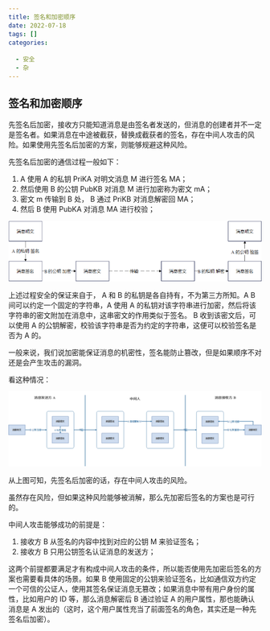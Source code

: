 ```yaml
---
title: 签名和加密顺序
date: 2022-07-18
tags: []
categories:

  - 安全
  - 杂
---
```


## 签名和加密顺序

先签名后加密，接收方只能知道消息是由签名者发送的，但消息的创建者并不一定是签名者。如果消息在中途被截获，替换成截获者的签名，存在中间人攻击的风险。如果使用先签名后加密的方案，则能够规避这种风险。

先签名后加密的通信过程一般如下：

1. A 使用 A 的私钥 PriKA 对明文消息 M 进行签名 MA；
2. 然后使用 B 的公钥 PubKB 对消息 M 进行加密称为密文 mA；
3. 密文 m 传输到 B 处， B 通过 PriKB 对消息解密回 MA；
4. 然后 B 使用 PubKA 对消息 MA 进行校验；

![picture 4](../../../../assets/%E5%AE%89%E5%85%A8/%E6%9D%82/%E7%AD%BE%E5%90%8D%E5%92%8C%E5%8A%A0%E5%AF%86%E9%A1%BA%E5%BA%8F/58d3f5e4fe8d8673a7b2b30572e1c20701628353a7d496cb4d06e35cbca28543.png)  

上述过程安全的保证来自于， A 和 B 的私钥是各自持有，不为第三方所知。A B 间可以约定一个固定的字符串，A 使用 A 的私钥对该字符串进行加密，然后将该字符串的密文附加在消息中，这串密文的作用类似于签名。 B 收到该密文后，可以使用 A 的公钥解密，校验该字符串是否为约定的字符串，这便可以校验签名是否为 A 的。

一般来说，我们说加密能保证消息的机密性，签名能防止篡改，但是如果顺序不对还是会产生攻击的漏洞。

看这种情况：

![picture 6](../../../../assets/%E5%AE%89%E5%85%A8/%E6%9D%82/%E7%AD%BE%E5%90%8D%E5%92%8C%E5%8A%A0%E5%AF%86%E9%A1%BA%E5%BA%8F/3551efd2bd512906f97b97d2dc7a174e3f3f4c1bad5300a22400160ca94d88dd.png)  

从上图可知，先签名后加密的话，存在中间人攻击的风险。

虽然存在风险，但如果这种风险能够被消解，那么先加密后签名的方案也是可行的。

中间人攻击能够成功的前提是：

1. 接收方 B 从签名的内容中找到对应的公钥 M 来验证签名；
2. 接收方 B 只用公钥签名认证消息的发送方；

这两个前提都要满足才有构成中间人攻击的条件，所以能否使用先加密后签名的方案也需要看具体的场景。如果 B 使用固定的公钥来验证签名，比如通信双方约定一个可信的公证人，使用其签名保证消息无篡改；如果消息中带有用户身份的属性，比如用户的 ID 等，那么消息解密后 B 通过验证 A 的用户属性，那也能确认消息是 A 发出的（这时，这个用户属性充当了前面签名的角色，其实还是一种先签名后加密）。